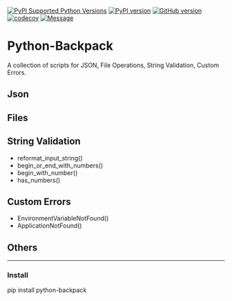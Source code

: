 [![PyPI Supported Python Versions](https://img.shields.io/pypi/pyversions/python-backpack.svg?style=flat-square&logo=appveyor)](https://pypi.python.org/pypi/python-backpack/)
[![PyPI version](https://badge.fury.io/py/python-backpack.svg?style=flat-square&logo=appveyor)](https://badge.fury.io/py/python-backpack)
[![GitHub version](https://badge.fury.io/gh/MaxRocamora%2Fpython-backpack.svg?style=flat-square&logo=appveyor)](https://badge.fury.io/gh/MaxRocamora%2Fpython-backpack)
[![codecov](https://codecov.io/gh/MaxRocamora/python-backpack/branch/main/graph/badge.svg?token=6D1xwYdXW2)](https://codecov.io/gh/MaxRocamora/python-backpack)
[![Message](https://img.shields.io/badge/python--backpack-python-blue?style=flat-square&logo=appveyor)](https://github.com/MaxRocamora/python-backpack)


# Python-Backpack
A collection of scripts for JSON, File Operations, String Validation, Custom Errors.  


## Json

## Files

## String Validation
+ reformat_input_string()
+ begin_or_end_with_numbers()
+ begin_with_number()
+ has_numbers()

## Custom Errors

+ EnvironmentVariableNotFound()
+ ApplicationNotFound()

## Others

---

### Install
pip install python-backpack

